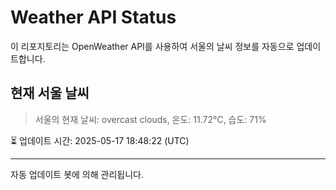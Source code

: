 
# Weather API Status

이 리포지토리는 OpenWeather API를 사용하여 서울의 날씨 정보를 자동으로 업데이트합니다.

## 현재 서울 날씨
> 서울의 현재 날씨: overcast clouds, 온도: 11.72°C, 습도: 71%

⏳ 업데이트 시간: 2025-05-17 18:48:22 (UTC)

---
자동 업데이트 봇에 의해 관리됩니다.
